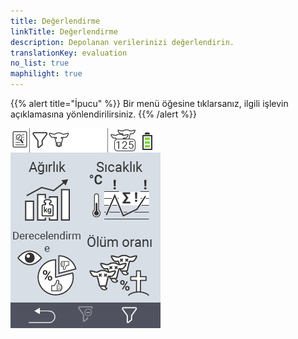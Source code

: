 ```yaml
---
title: Değerlendirme
linkTitle: Değerlendirme
description: Depolanan verilerinizi değerlendirin.
translationKey: evaluation
no_list: true
maphilight: true
---
```

{{% alert title="İpucu" %}}
Bir menü öğesine tıklarsanız, ilgili işlevin açıklamasına yönlendirilirsiniz.
{{% /alert %}}

<img src="images/evaluate.png" alt="VitalControl Değerlendirme" title="Değerlendirme" usemap="#workmap" class="maphilight" />

<map name="workmap">
  <area shape="rect" coords="3,40,116,160" alt="Ağırlık" title="Depolanan verilerinizi Ağırlık bölümünde değerlendirin&#10;Fare tıklaması: belgeleri aç" href="/tr/docs/evaluation/weight/">
  <area shape="rect" coords="3,160,116,279" alt="Değerlendirme" title="Depolanan verilerinizi değerlendirme bölümünde değerlendirin&#10;Fare tıklaması: belgeleri aç" href="/tr/docs/evaluation/rating/">

  <area shape="rect" coords="116,40,238,160" alt="Sıcaklık" title="Depolanan verilerinizi Sıcaklık bölümünde değerlendirin&#10;Fare tıklaması: belgeleri aç" href="/tr/docs/evaluation/temperature/">
  <area shape="rect" coords="116,160,238,279" alt="Ölüm Oranı" title="Depolanan verilerinizi ölüm oranı bölümünde değerlendirin&#10;Fare tıklaması: belgeleri aç" href="/tr/docs/evaluation/mortality/">

  <area shape="rect" coords="150,282,238,319" alt="Filtre" title="Bir filtre ayarlayın&#10;Fare tıklaması: belgeleri aç" href="/tr/docs/filter">
  <area shape="rect" coords="2,282,95,319" alt="Geri" title="Bir seviye geri git&#10;Fare tıklaması: belgeleri aç" href="/tr/docs/menu/mainmenu/">
</map>
